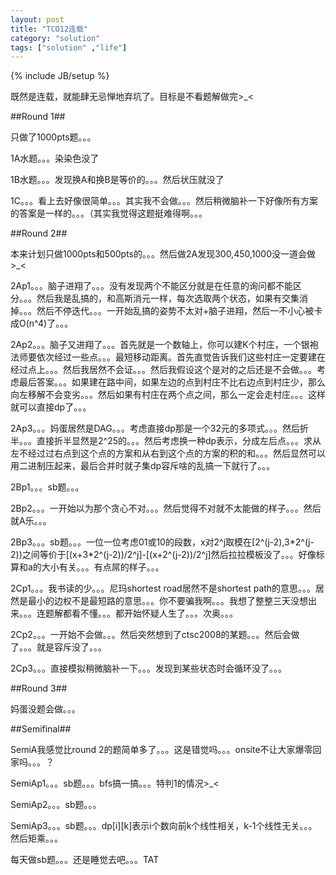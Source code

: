```yaml
---
layout: post
title: "TCO12连载"
category: "solution"
tags: ["solution" ,"life"]
---
```

{% include JB/setup %}

既然是连载，就能肆无忌惮地弃坑了。目标是不看题解做完>_<

##Round 1##

只做了1000pts题。。。

1A水题。。。染染色没了

1B水题。。。发现换A和换B是等价的。。。然后状压就没了

1C。。。看上去好像很简单。。。其实我不会做。。。然后稍微脑补一下好像所有方案的答案是一样的。。。（其实我觉得这题挺难得啊。。。

##Round 2##

本来计划只做1000pts和500pts的。。。然后做2A发现300,450,1000没一道会做>_<

2Ap1。。。脑子进翔了。。。没有发现两个不能区分就是在任意的询问都不能区分。。。然后我是乱搞的，和高斯消元一样，每次选取两个状态，如果有交集消掉。。。然后不停迭代。。。一开始乱搞的姿势不太对+脑子进翔，然后一不小心被卡成O(n^4)了。。。

2Ap2。。。脑子又进翔了。。。首先就是一个数轴上，你可以建K个村庄，一个银袍法师要依次经过一些点。。。最短移动距离。首先直觉告诉我们这些村庄一定要建在经过点上。。。然后我居然不会证。。。然后我假设这个是对的之后还是不会做。。。考虑最后答案。。。如果建在路中间，如果左边的点到村庄不比右边点到村庄少，那么向左移解不会变劣。。。然后如果有村庄在两个点之间，那么一定会走村庄。。。这样就可以直接dp了。。。

2Ap3。。。妈蛋居然是DAG。。。考虑直接dp那是一个32元的多项式。。。然后折半。。。直接折半显然是2^25的。。。然后考虑换一种dp表示，分成左后点。。。求从左不经过过右点到这个点的方案和从右到这个点的方案的积的和。。。然后显然可以用二进制压起来，最后合并时就子集dp容斥啥的乱搞一下就行了。。。

2Bp1。。。sb题。。。

2Bp2。。。一开始以为那个贪心不对。。。然后觉得不对就不太能做的样子。。。然后就A乐。。。

2Bp3。。。sb题。。。一位一位考虑01或10的段数，x对2^j取模在\[2^(j-2),3\*2^(j-2))之间等价于\[(x+3\*2^(j-2))/2^j\]-\[(x+2^(j-2))/2^j\]然后拉拉模板没了。。。好像标算和a的大小有关。。。有点屌的样子。。。

2Cp1。。。我书读的少。。。尼玛shortest road居然不是shortest path的意思。。。居然是最小的边权不是最短路的意思。。。你不要骗我啊。。。我想了整整三天没想出来。。。连题解都看不懂。。。都开始怀疑人生了。。。次奥。。。

2Cp2。。。一开始不会做。。。然后突然想到了ctsc2008的某题。。。然后会做了。。。就是容斥没了。。。

2Cp3。。。直接模拟稍微脑补一下。。。发现到某些状态时会循环没了。。。

##Round 3##

妈蛋没题会做。。。

##Semifinal##

SemiA我感觉比round 2的题简单多了。。。这是错觉吗。。。onsite不让大家爆零回家吗。。。？

SemiAp1。。。sb题。。。bfs搞一搞。。。特判1的情况>_<

SemiAp2。。。sb题。。。

SemiAp3。。。sb题。。。dp\[i\]\[k\]表示i个数向前k个线性相关，k-1个线性无关。。。然后矩乘。。。

每天做sb题。。。还是睡觉去吧。。。TAT